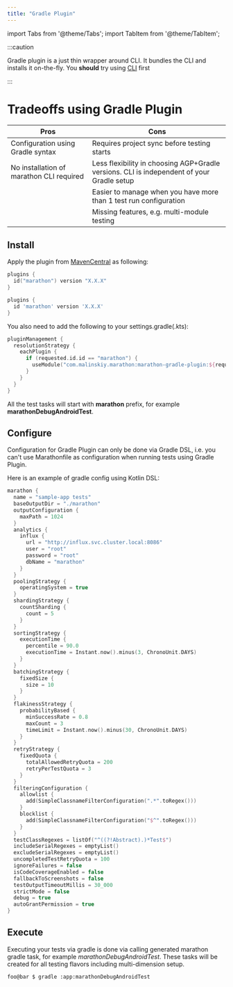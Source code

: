 ```yaml
---
title: "Gradle Plugin"
---
```


import Tabs from '@theme/Tabs';
import TabItem from '@theme/TabItem';

:::caution

Gradle plugin is a just thin wrapper around CLI. It bundles the CLI and installs it on-the-fly.
You **should** try using [CLI][2] first

:::

# Tradeoffs using Gradle Plugin

| Pros                                     | Cons                                                                                      |
|------------------------------------------|-------------------------------------------------------------------------------------------|
| Configuration using Gradle syntax        | Requires project sync before testing starts                                               |
| No installation of marathon CLI required | Less flexibility in choosing AGP+Gradle versions. CLI is independent of your Gradle setup |
|                                          | Easier to manage when you have more than 1 test run configuration                         |
|                                          | Missing features, e.g. multi-module testing                                               |

## Install

Apply the plugin from [MavenCentral][1] as following:

<Tabs>
<TabItem value="kts" label="Kotlin DSL">

```kotlin
plugins {
  id("marathon") version "X.X.X"
}
```

</TabItem>
<TabItem value="GroovyDSL" label="Groovy DSL">

```groovy
plugins {
  id 'marathon' version 'X.X.X'
}
```

</TabItem>
</Tabs>

You also need to add the following to your settings.gradle(.kts):

<Tabs>
<TabItem value="kts" label="Kotlin DSL">

```kotlin
pluginManagement {
  resolutionStrategy {
    eachPlugin {
      if (requested.id.id == "marathon") {
        useModule("com.malinskiy.marathon:marathon-gradle-plugin:${requested.version}")
      }
    }
  }
}
```

</TabItem>
</Tabs>

All the test tasks will start with **marathon** prefix, for example **marathonDebugAndroidTest**.

[1]: https://search.maven.org/
[2]: ../intro/install.md

## Configure

Configuration for Gradle Plugin can only be done via Gradle DSL, i.e. you can't use Marathonfile as configuration when running tests using Gradle Plugin.

Here is an example of gradle config using Kotlin DSL:

```kotlin
marathon {
  name = "sample-app tests"
  baseOutputDir = "./marathon"
  outputConfiguration {
    maxPath = 1024
  }
  analytics {
    influx {
      url = "http://influx.svc.cluster.local:8086"
      user = "root"
      password = "root"
      dbName = "marathon"
    }
  }
  poolingStrategy {
    operatingSystem = true
  }
  shardingStrategy {
    countSharding {
      count = 5
    }
  }
  sortingStrategy {
    executionTime {
      percentile = 90.0
      executionTime = Instant.now().minus(3, ChronoUnit.DAYS)
    }
  }
  batchingStrategy {
    fixedSize {
      size = 10
    }
  }
  flakinessStrategy {
    probabilityBased {
      minSuccessRate = 0.8
      maxCount = 3
      timeLimit = Instant.now().minus(30, ChronoUnit.DAYS)
    }
  }
  retryStrategy {
    fixedQuota {
      totalAllowedRetryQuota = 200
      retryPerTestQuota = 3
    }
  }
  filteringConfiguration {
    allowlist {
      add(SimpleClassnameFilterConfiguration(".*".toRegex()))
    }
    blocklist {
      add(SimpleClassnameFilterConfiguration("$^".toRegex()))
    }
  }
  testClassRegexes = listOf("^((?!Abstract).)*Test$")
  includeSerialRegexes = emptyList()
  excludeSerialRegexes = emptyList()
  uncompletedTestRetryQuota = 100
  ignoreFailures = false
  isCodeCoverageEnabled = false
  fallbackToScreenshots = false
  testOutputTimeoutMillis = 30_000
  strictMode = false
  debug = true
  autoGrantPermission = true
}
```

## Execute

Executing your tests via gradle is done via calling generated marathon gradle task, for example *marathonDebugAndroidTest*. 
These tasks will be created for all testing flavors including multi-dimension setup.

```shell-session
foo@bar $ gradle :app:marathonDebugAndroidTest
```

